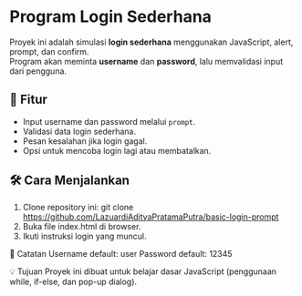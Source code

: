 # Program Login Sederhana
Proyek ini adalah simulasi **login sederhana** menggunakan JavaScript, alert, prompt, dan confirm.  
Program akan meminta **username** dan **password**, lalu memvalidasi input dari pengguna.

## 🚀 Fitur
- Input username dan password melalui `prompt`.
- Validasi data login sederhana.
- Pesan kesalahan jika login gagal.
- Opsi untuk mencoba login lagi atau membatalkan.

## 🛠️ Cara Menjalankan
1. Clone repository ini:
   git clone https://github.com/LazuardiAdityaPratamaPutra/basic-login-prompt
2. Buka file index.html di browser.
3. Ikuti instruksi login yang muncul.

📌 Catatan
Username default: user
Password default: 12345

💡 Tujuan
Proyek ini dibuat untuk belajar dasar JavaScript (penggunaan while, if-else, dan pop-up dialog).

